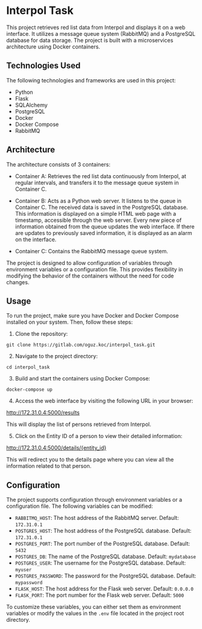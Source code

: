 # Interpol Task

This project retrieves red list data from Interpol and displays it on a web interface. It utilizes a message queue system (RabbitMQ) and a PostgreSQL database for data storage. The project is built with a microservices architecture using Docker containers.

## Technologies Used

The following technologies and frameworks are used in this project:

- Python
- Flask
- SQLAlchemy
- PostgreSQL
- Docker
- Docker Compose
- RabbitMQ

## Architecture

The architecture consists of 3 containers:

- Container A: Retrieves the red list data continuously from Interpol, at regular intervals, and transfers it to the message queue system in Container C.

- Container B: Acts as a Python web server. It listens to the queue in Container C. The received data is saved in the PostgreSQL database. This information is displayed on a simple HTML web page with a timestamp, accessible through the web server. Every new piece of information obtained from the queue updates the web interface. If there are updates to previously saved information, it is displayed as an alarm on the interface.

- Container C: Contains the RabbitMQ message queue system.

The project is designed to allow configuration of variables through environment variables or a configuration file. This provides flexibility in modifying the behavior of the containers without the need for code changes.

## Usage

To run the project, make sure you have Docker and Docker Compose installed on your system. Then, follow these steps:

1. Clone the repository:

```git clone https://gitlab.com/oguz.koc/interpol_task.git```


2. Navigate to the project directory:

```cd interpol_task```


3. Build and start the containers using Docker Compose:

```docker-compose up```


4. Access the web interface by visiting the following URL in your browser:

http://172.31.0.4:5000/results

This will display the list of persons retrieved from Interpol.

5. Click on the Entity ID of a person to view their detailed information:

http://172.31.0.4:5000/details/{entity_id}

This will redirect you to the details page where you can view all the information related to that person.

## Configuration

The project supports configuration through environment variables or a configuration file. The following variables can be modified:

- `RABBITMQ_HOST`: The host address of the RabbitMQ server. Default: `172.31.0.1`
- `POSTGRES_HOST`: The host address of the PostgreSQL database. Default: `172.31.0.1`
- `POSTGRES_PORT`: The port number of the PostgreSQL database. Default: `5432`
- `POSTGRES_DB`: The name of the PostgreSQL database. Default: `mydatabase`
- `POSTGRES_USER`: The username for the PostgreSQL database. Default: `myuser`
- `POSTGRES_PASSWORD`: The password for the PostgreSQL database. Default: `mypassword`
- `FLASK_HOST`: The host address for the Flask web server. Default: `0.0.0.0`
- `FLASK_PORT`: The port number for the Flask web server. Default: `5000`

To customize these variables, you can either set them as environment variables or modify the values in the `.env` file located in the project root directory.
